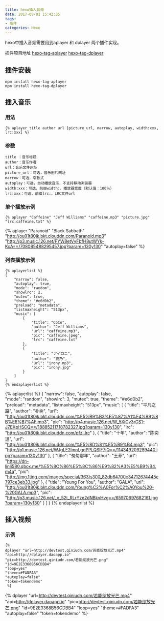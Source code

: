```yaml
---
title: hexo插入音频
date: 2017-08-01 15:42:35
tags:
- 插件
categories: Hexo
---
```

hexo中插入音频需要用到aplayer 和 dplayer 两个插件实现。
<!-- more -->
插件项目地址
[hexo-tag-aplayer](https://github.com/grzhan/hexo-tag-aplayer#upstream-issue)
[hexo-tag-dplayer](https://github.com/NextMoe/hexo-tag-dplayer)
## 插件安装
```
npm install hexo-tag-aplayer
npm install hexo-tag-dplayer
```
## 插入音乐
### 用法
```
{% aplayer title author url [picture_url, narrow, autoplay, width:xxx, lrc:xxx] %}
```
### 参数
```
title ：音乐标题
author：音乐作者
url：音乐文件网址
picture_url：可选，音乐图片网址
narrow：可选，窄款式
autoplay：可选，自动播放音乐，不支持移动浏览器
width:xxx：可选，前缀width:，播放器宽度（默认值：100％）
lrc:xxx：可选，前缀lrc:，LRC文件url
```
### 单个播放示例
```
{% aplayer "Caffeine" "Jeff Williams" "caffeine.mp3" "picture.jpg" "lrc:caffeine.txt" %}
```
{% aplayer "Paranoid" "Black Sabbath" "http://ou01t80jk.bkt.clouddn.com/Paranoid.mp3" "http://p3.music.126.net/FYW8etVyFbfH8utWYk-KcA==/708085488295457.jpg?param=130y130"  "autoplay=false" %}


### 列表播放示例
```
{% aplayerlist %}
{
	"narrow": false,						
    "autoplay": true,						
    "mode": "random",					
    "showlrc": 2,							
    "mutex": true,						
    "theme": "#e6d0b2",						
	"preload": "metadata",				
	"listmaxheight": "513px",
    "music": [
        {
            "title": "CoCo",
            "author": "Jeff Williams",
            "url": "caffeine.mp3",
            "pic": "caffeine.jpeg",
            "lrc": "caffeine.txt"
        },
        {
            "title": "アイロニ",
            "author": "鹿乃",
            "url": "irony.mp3",
            "pic": "irony.jpg"
        }
    ]
}
{% endaplayerlist %}
```
{% aplayerlist %}
{
	"narrow": false,
    "autoplay": false,		
    "mode": "random",
    "showlrc": 3,
    "mutex": true,
    "theme": "#e6d0b2",
	"preload": "metadata",
	"listmaxheight": "513px",
    "music": [
        {
            "title": "平凡之路",
            "author": "朴树",
            "url": "http://ou01t80jk.bkt.clouddn.com/%E5%B9%B3%E5%87%A1%E4%B9%8B%E8%B7%AF.mp3",
            "pic": "http://p4.music.126.net/W_5XiCv3rGS1-J7EXpHSCQ==/18885211718782327.jpg?param=130y130",
            "lrc": "http://ou01t80jk.bkt.clouddn.com/pfzl.lrc"
        },
        {
            "title": "十年",
            "author": "陈奕迅",
            "url": "http://ou01t80jk.bkt.clouddn.com/%E5%8D%81%E5%B9%B4.mp3",
            "pic": "http://p1.music.126.net/WJgLE2ImnLgqPPLQSlF7iQ==/114349209289440.jpg?param=130y130"
        },
        {
            "title": "匆匆那年",
            "author": "王菲",
            "url": "https://dn-linli580.qbox.me/%E5%8C%86%E5%8C%86%E9%82%A3%E5%B9%B4.m4a",
            "pic": "http://img.1ting.com/images/special/363/s300_82db64700c34712674445e797ce3eb33.jpg"
        },
				{
						"title": "Young For You",
						"author": "GALA",
						"url": "http://ou01t80jk.bkt.clouddn.com/Young%C2%A0For%C2%A0You%20-%20GALA.mp3",
						"pic": "http://p3.music.126.net/_g_52t_RLrYze2dNBkvHvg==/65970697682161.jpg?param=130y130"
				}
    ]
}
{% endaplayerlist %}

## 插入视频
### 示例
```
{%
dplayer "url=http://devtest.qiniudn.com/若能绽放光芒.mp4"
"api=http://dplayer.daoapp.io"
"pic=http://devtest.qiniudn.com/若能绽放光芒.png"
"id=9E2E3368B56CDBB4"
"loop=yes"
"theme=#FADFA3"
"autoplay=false"
"token=tokendemo"
 %}
```

{% dplayer "url=http://devtest.qiniudn.com/若能绽放光芒.mp4" "api=http://dplayer.daoapp.io" "pic=http://devtest.qiniudn.com/若能绽放光芒.png" "id=9E2E3368B56CDBB4" "loop=yes" "theme=#FADFA3" "autoplay=false" "token=tokendemo" %}
